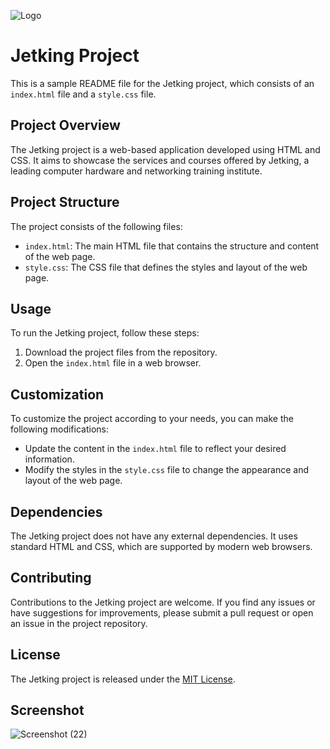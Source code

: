 
![Logo](https://franchiseindia.s3.ap-south-1.amazonaws.com/uploads/news/fi/jetking-to-strengthen-its-presen-d2488fadda.gif)

# Jetking Project

This is a sample README file for the Jetking project, which consists of an `index.html` file and a `style.css` file.

## Project Overview

The Jetking project is a web-based application developed using HTML and CSS. It aims to showcase the services and courses offered by Jetking, a leading computer hardware and networking training institute.

## Project Structure

The project consists of the following files:

- `index.html`: The main HTML file that contains the structure and content of the web page.
- `style.css`: The CSS file that defines the styles and layout of the web page.

## Usage

To run the Jetking project, follow these steps:

1. Download the project files from the repository.
2. Open the `index.html` file in a web browser.

## Customization

To customize the project according to your needs, you can make the following modifications:

- Update the content in the `index.html` file to reflect your desired information.
- Modify the styles in the `style.css` file to change the appearance and layout of the web page.

## Dependencies

The Jetking project does not have any external dependencies. It uses standard HTML and CSS, which are supported by modern web browsers.

## Contributing

Contributions to the Jetking project are welcome. If you find any issues or have suggestions for improvements, please submit a pull request or open an issue in the project repository.

## License

The Jetking project is released under the [MIT License](LICENSE).

## Screenshot
![Screenshot (22)](https://github.com/Tushardev0172/jetking-demo-website/assets/120170474/a8313993-1503-48ab-997e-119ac041dbf4)


